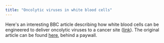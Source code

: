 ```yaml
---
title: "Oncolytic viruses in white blood cells"
---
```


Here's an interesting BBC article describing how white blood cells can be engineered to deliver oncolytic viruses to a cancer site ([link](http://www.bbc.co.uk/news/health-20795977)). The original article can be found [here](http://cancerres.aacrjournals.org/content/early/2012/11/21/0008-5472.CAN-12-3056.long), behind a paywall.
